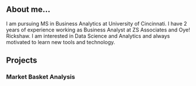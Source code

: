 ## About me...

I am pursuing MS in Business Analytics at University of Cincinnati. I have 2 years of experience working as Business Analyst at ZS Associates and Oye! Rickshaw.
I am interested in Data Science and Analytics and always motivated to learn new tools and technology.



## Projects

### Market Basket Analysis

